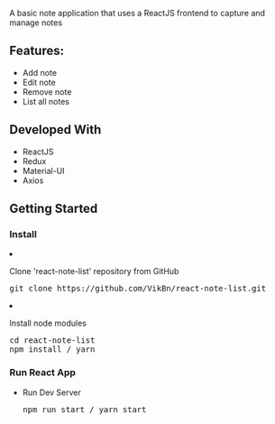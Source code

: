 A basic note application that uses a ReactJS frontend to capture and manage notes
<h2>Features:</h2>
<ul>
  <li>Add note</li>
  <li>Edit note</li>
  <li>Remove note</li>
  <li>List all notes</li>
</ul>

<h2>Developed With</h2>
<ul>
  <li>ReactJS</li>
  <li>Redux</li>
  <li>Material-UI</li>
  <li>Axios</li>
</ul>

<h2>Getting Started</h2>
<h3>Install</h3
<ul><li><p>Clone 'react-note-list' repository from GitHub</p>
<div class="highlight highlight-source-shell"><pre>git clone https://github.com/VikBn/react-note-list.git</pre></div>
</li>
  <li><p>Install node modules</p>
<div class="highlight highlight-source-shell"><pre><span class="pl-c1">cd</span> react-note-list
npm install / yarn</pre></div>
</li>
</ul>

<h3>Run React App</h3>
<ul>
<li>
<p>Run Dev Server</p>
<div class="highlight highlight-source-js"><pre>npm run start / yarn start</pre></div>
</li>
</ul>
